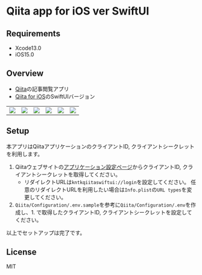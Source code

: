 # Qiita app for iOS ver SwiftUI
## Requirements
- Xcode13.0
- iOS15.0

## Overview
- [Qiita](https://qiita.com/)の記事閲覧アプリ
- [Qiita for iOS](https://github.com/kntkymt/Qiita_for_iOS)のSwiftUIバージョン

|  |  |  |  |  |  |
| ------ | ------ | ------ | ------ | ----- | ----- |
|![](https://user-images.githubusercontent.com/44288050/134391640-55e1139e-35de-438f-8bb6-a5a9411b8a03.png) |![](https://user-images.githubusercontent.com/44288050/134391690-f5b7fe9e-a055-4f0f-8590-0741eeb6977d.png) | ![](https://user-images.githubusercontent.com/44288050/134391781-44a4879a-fe4d-4f8c-8cee-3f385635c6c0.png) |![](https://user-images.githubusercontent.com/44288050/134391861-797ad802-e823-41ba-8069-8e83ce4e31e3.png) | ![](https://user-images.githubusercontent.com/44288050/134391953-b812b9d3-2643-4c76-8f6e-9498ad6bca07.png) | ![](https://user-images.githubusercontent.com/44288050/134392014-9e6a5eae-cb08-42d5-b420-508ad3fe9490.png) |

## Setup

本アプリはQiitaアプリケーションのクライアントID, クライアントシークレットを利用します。

1. Qiitaウェブサイトの[アプリケーション設定ページ](https://qiita.com/settings/applications)からクライアントID, クライアントシークレットを取得してください。
    - リダイレクトURLは`kntkqiitaswiftui://login`を設定してください。 任意のリダイレクトURLを利用したい場合は`Info.plist`の`URL types`を変更してください。
1. `Qiita/Configuration/.env.sample`を参考に`Qiita/Configuration/.env`を作成し、1. で取得したクライアントID, クライアントシークレットを設定してください。

以上でセットアップは完了です。

## License
MIT 
